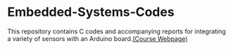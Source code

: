 # Embedded-Systems-Codes

This repository contains C codes and accompanying reports for integrating a variety of sensors with an Arduino board.[(Course Webpage)](http://www.facweb.iitkgp.ac.in/~debdoot/courses/EE39004/Spr2019/)
